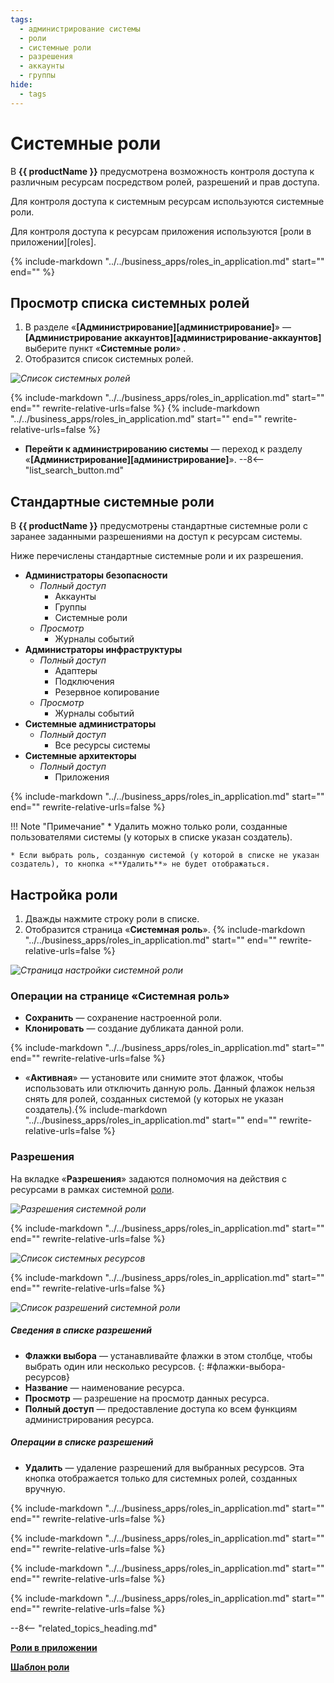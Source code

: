 ```yaml
---
tags:
  - администрирование системы
  - роли
  - системные роли
  - разрешения
  - аккаунты
  - группы
hide:
  - tags
---
```


# Системные роли
В **{{ productName }}** предусмотрена возможность контроля доступа к различным ресурсам посредством ролей, разрешений и прав доступа.

Для контроля доступа к системным ресурсам используются системные роли.

Для контроля доступа к ресурсам приложения используются [роли в приложении][roles].

{%
include-markdown "../../business_apps/roles_in_application.md"
start="<!--role-definition-start-->"
end="<!---role-definition-end-->"
%}

## Просмотр списка системных ролей

1. В разделе «**[Администрирование][администрирование]**» — **[Администрирование аккаунтов][администрирование-аккаунтов]** выберите пункт «**Системные роли**» <i class=" fa-light  fa-user-shield "></i>.
2. Отобразится список системных ролей.

*![Список системных ролей](system_role_list.png)*

{%
include-markdown "../../business_apps/roles_in_application.md"
start="<!--role-list-elements1-start-->"
end="<!--role-list-elements1-end-->"
rewrite-relative-urls=false
%}
{%
include-markdown "../../business_apps/roles_in_application.md"
start="<!--role-list-elements2-start-->"
end="<!--role-list-elements2-end-->"
rewrite-relative-urls=false
%}
* **Перейти к администрированию системы** <i class="fa-light fa-gears"></i> — переход к разделу «**[Администрирование][администрирование]**».
--8<-- "list_search_button.md"

## Стандартные системные роли

В **{{ productName }}** предусмотрены стандартные системные роли с заранее заданными разрешениями на доступ к ресурсам системы.

Ниже перечислены стандартные системные роли и их разрешения.

* **Администраторы безопасности**
    -  _Полный доступ_
          *  Аккаунты
          *  Группы
          *  Системные роли
    -  _Просмотр_
          * Журналы событий
* **Администраторы инфраструктуры**
    -  _Полный доступ_
          *  Адаптеры
          *  Подключения
          *  Резервное копирование
    -  _Просмотр_
          * Журналы событий
* **Системные администраторы**
    -  _Полный доступ_
          *  Все ресурсы системы
* **Системные архитекторы**
    -  _Полный доступ_
          *  Приложения

{%
include-markdown "../../business_apps/roles_in_application.md"
start="<!--role-creation-start-->"
end="<!--role-creation-end-->"
rewrite-relative-urls=false
%}

!!! Note "Примечание"
    * Удалить можно только роли, созданные пользователями системы (у которых в списке указан создатель).

    * Если выбрать роль, созданную системой (у которой в списке не указан создатель), то кнопка «**Удалить**» не будет отображаться.

## Настройка роли

1. Дважды нажмите строку роли в списке.
2. Отобразится страница «**Системная роль**».
{%
include-markdown "../../business_apps/roles_in_application.md"
start="<!--role-properties1-start-->"
end="<!--role-properties1-end-->"
rewrite-relative-urls=false
%}

*![Страница настройки системной роли](system_role_properties.png)*

### Операции на странице «Системная роль»

* **Сохранить** — сохранение настроенной роли.
* **Клонировать** — создание дубликата данной роли.

{%
include-markdown "../../business_apps/roles_in_application.md"
start="<!--role-properties2-start-->"
end="<!--role-properties2-end-->"
rewrite-relative-urls=false
%}
* «**Активная**» — установите или снимите этот флажок, чтобы использовать или отключить данную роль. Данный флажок нельзя снять для ролей, созданных системой (у которых не указан создатель).{%
include-markdown "../../business_apps/roles_in_application.md"
start="<!--role-properties3-start-->"
end="<!--role-properties3-end-->"
rewrite-relative-urls=false
%}

### Разрешения

На вкладке «**Разрешения**» задаются полномочия на действия с ресурсами в рамках системной [роли](#роль).

*![Разрешения системной роли](system_role_permissions.png)*

{%
include-markdown "../../business_apps/roles_in_application.md"
start="<!--role-permissions1-start-->"
end="<!--role-permissions1-end-->"
rewrite-relative-urls=false
%}

*![Список системных ресурсов](system_role_resource_list.png)*

{%
include-markdown "../../business_apps/roles_in_application.md"
start="<!--role-permissions2-start-->"
end="<!--role-permissions2-end-->"
rewrite-relative-urls=false
%}

*![Список разрешений системной роли](system_role_permission_list.png)*

##### Сведения в списке разрешений

* **Флажки выбора** — устанавливайте флажки в этом столбце, чтобы выбрать один или несколько ресурсов.
{: #флажки-выбора-ресурсов}
* **Название** — наименование ресурса.
* **Просмотр** — разрешение на просмотр данных ресурса.
* **Полный доступ** — предоставление доступа ко всем функциям администрирования ресурса.

##### Операции в списке разрешений

* **Удалить** — удаление разрешений для выбранных ресурсов. Эта кнопка отображается только для системных ролей, созданных вручную.

{%
include-markdown "../../business_apps/roles_in_application.md"
start="<!--role-permissions3-start-->"
end="<!--role-permissions3-end-->"
rewrite-relative-urls=false
%}

{%
include-markdown "../../business_apps/roles_in_application.md"
start="<!--role-permissions4-start-->"
end="<!--role-permissions4-end-->"
rewrite-relative-urls=false
%}

{%
include-markdown "../../business_apps/roles_in_application.md"
start="<!--role-merge-start-->"
end="<!--role-merge-end-->"
rewrite-relative-urls=false
%}

{%
include-markdown "../../business_apps/roles_in_application.md"
start="<!--role-deletion-start-->"
end="<!--role-deletion-end-->"
rewrite-relative-urls=false
%}

--8<-- "related_topics_heading.md"

**[Роли в приложении](roles_in_application.md)**

**[Шаблон роли](role_templates.md)**
